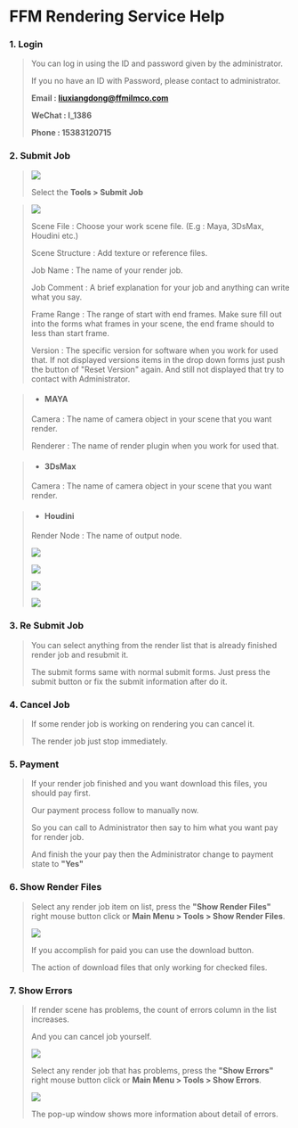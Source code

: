 FFM Rendering Service Help
==========================

### 1. Login
 > You can log in using the ID and password given by the administrator.
 > 
 >  If you no have an ID with Password, please contact to administrator.
 > 
 > **Email : liuxiangdong@ffmilmco.com**
 >
 > **WeChat : l_1386**
 >
 > **Phone : 15383120715** 


### 2. Submit Job
> ![](./pic/submit_01.png)
>
> Select the **Tools > Submit Job**

> ![](./pic/submit_02.png)
>
> Scene File : Choose your work scene file. (E.g : Maya, 3DsMax, Houdini etc.)  
>
> Scene Structure : Add texture or reference files.
>
> Job Name : The name of your render job.
>
> Job Comment : A brief explanation for your job and anything can write what you say.
>
> Frame Range : The range of start with end frames. 
Make sure fill out into the forms what frames in your scene, the end frame should to less than start frame. 
>
> Version : The specific version for software when you work for used that.
If not displayed versions items in the drop down forms just push the button of "Reset Version" again.
And still not displayed that try to contact with Administrator.

> * #### MAYA
> Camera : The name of camera object in your scene that you want render.
> 
> Renderer : The name of render plugin when you work for used that.

> * #### 3DsMax
> Camera : The name of camera object in your scene that you want render.

> * #### Houdini
> Render Node : The name of output node.
>
> ![](./pic/submit_04.png)
> 
> ![](./pic/submit_03.png)
> 
> ![](./pic/submit_06.png)
> 
> ![](./pic/submit_05.png)
> 

### 3. Re Submit Job
> You can select anything from the render list that is already finished render job and resubmit it.
>
> The submit forms same with normal submit forms. Just press the submit button or fix the submit information after do it. 

### 4. Cancel Job
> If some render job is working on rendering you can cancel it.
>
> The render job just stop immediately.

### 5. Payment
> If your render job finished and you want download this files, you should pay first.
> 
> Our payment process follow to manually now. 
>
> So you can call to Administrator then say to him what you want pay for render job.
>
> And finish the your pay then the Administrator change to payment state to **"Yes"**  
>

### 6. Show Render Files
> Select any render job item on list, press the **"Show Render Files"** right mouse button click or 
**Main Menu > Tools > Show Render Files**.
>
> ![](./pic/showrenderfiles_01.png)
>
> If you accomplish for paid you can use the download button.
>
> The action of download files that only working for checked files. 

### 7. Show Errors
> If render scene has problems, the count of errors column in the list increases.  
>
> And you can cancel job yourself.
>
> ![](./pic/error_01.png)
>
> Select any render job that has problems, press the **"Show Errors"** right mouse button click or 
**Main Menu > Tools > Show Errors**.
>
> ![](./pic/error_02.png)
>
> The pop-up window shows more information about detail of errors.




